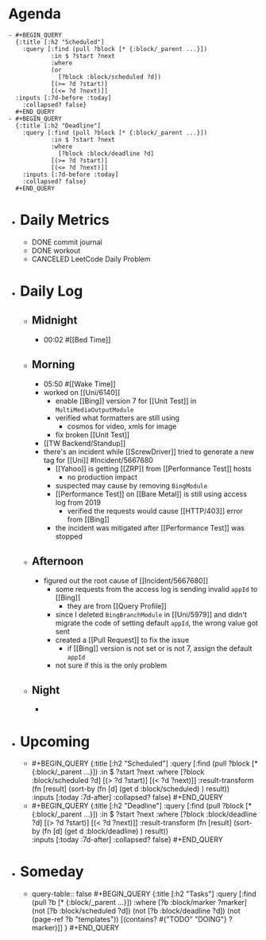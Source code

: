 # Agenda
	- #+BEGIN_QUERY
	  {:title [:h2 "Scheduled"]
	    :query [:find (pull ?block [* {:block/_parent ...}])
	            :in $ ?start ?next
	            :where
	            (or
	              [?block :block/scheduled ?d])
	            [(>= ?d ?start)]
	            [(<= ?d ?next)]]
	  :inputs [:7d-before :today]
	    :collapsed? false}
	  #+END_QUERY
	- #+BEGIN_QUERY
	  {:title [:h2 "Deadline"]
	    :query [:find (pull ?block [* {:block/_parent ...}])
	            :in $ ?start ?next
	            :where
	              [?block :block/deadline ?d]
	            [(>= ?d ?start)]
	            [(<= ?d ?next)]]
	    :inputs [:7d-before :today]
	    :collapsed? false}
	  #+END_QUERY
- # Daily Metrics
	- DONE commit journal
	- DONE workout
	- CANCELED LeetCode Daily Problem
- # Daily Log
	- ## Midnight
		- 00:02 #[[Bed Time]]
	- ## Morning
		- 05:50 #[[Wake Time]]
		- worked on [[Uni/6140]]
			- enable [[Bing]] version 7 for [[Unit Test]] in `MultiMediaOutputModule`
			- verified what formatters are still using
				- cosmos for video, xmls for image
			- fix broken [[Unit Test]]
		- [[TW Backend/Standup]]
		- there's an incident while [[ScrewDriver]] tried to generate a new tag for [[Uni]] #Incident/5667680
			- [[Yahoo]] is getting [[ZRP]] from [[Performance Test]] hosts
				- no production impact
			- suspected may cause by removing `BingModule`
			- [[Performance Test]] on [[Bare Metal]] is still using access log from 2019
				- verified the requests would cause [[HTTP/403]] error from [[Bing]]
			- the incident was mitigated after [[Performance Test]] was stopped
	- ## Afternoon
		- figured out the root cause of [[Incident/5667680]]
			- some requests from the access log is sending invalid `appId` to [[Bing]]
				- they are from [[Query Profile]]
			- since I deleted `BingBranchModule` in [[Uni/5979]] and didn't migrate the code of setting default `appId`, the wrong value got sent
			- created a [[Pull Request]] to fix the issue
				- if [[Bing]] version is not set or is not 7, assign the default `appId`
			- not sure if this is the only problem
	- ## Night
		-
- # Upcoming
	- #+BEGIN_QUERY
	  {:title [:h2 "Scheduled"]
	    :query [:find (pull ?block [* {:block/_parent ...}])
	            :in $ ?start ?next
	            :where
	              [?block :block/scheduled ?d]
	            [(> ?d ?start)]
	            [(< ?d ?next)]]
	  :result-transform (fn [result]
	                          (sort-by (fn [d]
	                                     (get d :block/scheduled) ) result))    
	  :inputs [:today :7d-after]
	    :collapsed? false}
	  #+END_QUERY
	- #+BEGIN_QUERY
	  {:title [:h2 "Deadline"]
	    :query [:find (pull ?block [* {:block/_parent ...}])
	            :in $ ?start ?next
	            :where
	              [?block :block/deadline ?d]
	            [(> ?d ?start)]
	            [(< ?d ?next)]]
	  :result-transform (fn [result]
	                          (sort-by (fn [d]
	                                     (get d :block/deadline) ) result))    
	  :inputs [:today :7d-after]
	    :collapsed? false}
	  #+END_QUERY
- # Someday
	- query-table:: false
	  #+BEGIN_QUERY
	  {:title [:h2 "Tasks"]
	   :query [:find (pull ?b [* {:block/_parent ...}])
	          :where
	          [?b :block/marker ?marker]
	          (not [?b :block/scheduled ?d])
	          (not [?b :block/deadline ?d])
	  (not (page-ref ?b "templates"))
	          [(contains? #{"TODO" "DOING"} ?marker)]]
	  }
	  #+END_QUERY